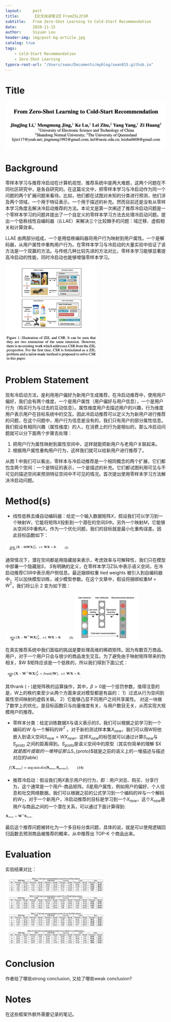 ```yaml
---
layout:     post
title:      【论文阅读笔记】FromZSL2CSR
subtitle:   From Zero-Shot Learning to Cold-Start Recommendation
date:       2020-11-15
author:     Siyuan Lou
header-img: img/post-bg-article.jpg
catalog: true
tags:
    - Cold-Start Recommendation
    - Zero-Shot Learning
typora-root-url: "/Users/swan/Documents/myblog/swan815.github.io"
---
```

# Title

![title](/../../../../../../../img/blog/2020-11-15-ZSLToCSR/title.png)

# Background

零样本学习与推荐冷启动在计算机视觉、推荐系统中是两大难题，这两个问题在不同社区研究中，是各自研究的。在这篇论文中，把零样本学习与冷启动作为同一个问题的两个扩展问题来看待。比如，他们都在试图对未知的分类进行预测，他们涉及两个领域，一个用于特征表示，一个用于描述的补充。然而目前还是没有从零样本学习角度去解决冷启动推荐的方法。本论文是第一次阐述了推荐冷启动问题是一个零样本学习的问题并提出了一个自定义的零样本学习方法去处理冷启动问题。提出一个低秩线性自编码器（(LLAE）来解决三个比较棘手的问题：域迁移、虚假相关和计算效率。

LLAE 由两部分组成，一个是用低秩编码器将用户行为映射到用户属性。一个是解码器，从用户属性中重构用户行为。在零样本学习与冷启动的大量实验中验证了该方法是一个双赢的方法。与传统几种比较先进的方法对比，零样本学习能够显著提高冷启动的性能，同时冷启动也能够增强零样本学习。

<img src="/../../../../../../../img/blog/2020-11-15-ZSLToCSR/截屏2020-11-18 下午3.11.21.png" alt="截屏2020-11-18 下午3.11.21" style="zoom: 33%;" />


# Problem Statement

现有冷启动方法，是利用用户偏好为新用户生成推荐，在冷启动推荐中，使用用户偏好，我们会有两个维度，一个是用户属性（用户偏好与用户信息），一个是用户行为（购买行为与过去的互动信息）。属性维度用户去描述用户的兴趣，行为维度用户表示用户在目标系统中的交互。因此冷启动推荐可以定义为为新用户进行推荐的问题，在这个问题中，用户行为信息是没有的，我们只有用户的部分属性信息。我们假设有相同兴趣（属性维度）的人，在消费上的行为是相似的，那么冷启动问题就可以分下面两个步骤去处理：

1. 把用户行为属性映射到属性空间中，这样就能把新用户与老用户关联起来。
2. 根据用户属性重构用户行为，这样我们就可以给新用户进行推荐了。

从图 1 中我们可以看出，零样本与冷启动推荐是一个相同概念的两个扩展，它们都包含两个空间：一个是特征的表示，一个是描述的补充。它们都试图利用可见与不可见的描述空间来预测特征空间中不可见的情况。首次提出使用零样本学习方法解决冷启动问题。


# Method(s)

- 线性低秩去燥自动编码器：给定一个输入数据矩阵$X$，假设我们可以学习到一个映射$W$，它能将矩阵$X$投影到一个潜在的空间$S$中。另外一个映射$M$，它能够从空间$S$中重构$X$。作为一个优化问题，我们的目标就是最小化重构误差。因此目标函数如下：

<img src="/../../../../../../../img/blog/2020-11-15-ZSLToCSR/image-20201126224656030.png" alt="image-20201126224656030" style="zoom: 50%;" />

通常情况下，潜在空间都是用隐藏层来表示，考虑效率与可解释性，我们只在模型中部署一个隐藏层$S$， $S$有明确的定义，在零样本学习ZSL中表示语义空间，在冷启动推荐CSR中表示用户侧信息。最近捆绑权重 tied weights 被引入到自编码器中，可以加快模型训练，减少模型参数。在这个文章中，假设将捆绑权重$M=W^{T}$。我们将公示 2 变为如下图：

<img src="/../../../../../../../img/blog/2020-11-15-ZSLToCSR/image-20201126225713248.png" alt="image-20201126225713248" style="zoom:50%;" />

<img src="/../../../../../../../img/blog/2020-11-15-ZSLToCSR/image-20201126225739182.png" alt="image-20201126225739182" style="zoom: 50%;" />

在真实推荐系统中我们面临的挑战是要处理高维的稀疏矩阵。因为有数百万商品、用户，对于一个用户只会与很少的商品发生交互。为了避免由于映射矩阵带来的伪相关，$W $矩阵应该是一个低秩的，所以我们得到下面公式：

<img src="/../../../../../../../img/blog/2020-11-15-ZSLToCSR/image-20201126225802017.png" alt="image-20201126225802017" style="zoom:50%;" />

其中rank (・)是矩阵秩的运算操作，其中，$β> 0$是一个惩罚参数，值得注意的是，$W$上的秩约束至少从两个方面来说对模型都是有益的：
1）过滤从行为空间到属性空间映射的虚假关联。
2）它能够凸显不同用户之间共享属性。
对这一块做了数学上的优化，是目标函数只与向量维度有关，与用户数目无关，从而实现大规模用户的推荐。

- 零样本分类：给定训练数据X与语义表示的$S$，我们可以根据之前学习到一个编码的$W$ 与一个解码的$W^{T}$ 。对于新的测试样本集$X_{new}$，我们可以用W将他嵌入到语义空间$S_{new} = WX_{new}$。这样$X_{new}$的标签就可以通过计算$S_{new}$与$S_{proto}$ 之间的距离得到。$S_{proto}$是语义空间中的原型（其实你简单的理解 $X $就是图片提取的一堆特征那么$S_{proto}$就是之前的语义上的一堆描述与描述对应的lable）

<img src="/../../../../../../../img/blog/2020-11-15-ZSLToCSR/image-20201126225824829.png" alt="image-20201126225824829" style="zoom:50%;" />

- 推荐冷启动：假设我们用$X$表示用户的行为，即：用户浏览、购买、分享行为，这个通常是一个用户-商品矩阵。$S$是用户属性，例如用户的偏好、个人信息和社交网络数据。我们可以根据之前的公式学习到一个编码的$W$与一个解码的$W_{T}$，对于一个新用户，冷启动推荐的目标是学习到一个$X_{new}$，这个$X_{new}$是用户与商品之间的一个潜在关系，可以通过下面计算得到:

<img src="/../../../../../../../img/blog/2020-11-15-ZSLToCSR/image-20201126225840636.png" alt="image-20201126225840636" style="zoom:50%;" />

最后这个推荐问题被转化为一个多目标分类问题，具体的说，就是可以使用逻辑回归函数去预测商品被推荐的概率，从中推荐出 TOP-K 个商品出来。

# Evaluation

实验结果对比：

<img src="/../../../../../../../img/blog/2020-11-15-ZSLToCSR/image-20201126225855335.png" alt="image-20201126225855335" style="zoom:50%;" />

# Conclusion

作者给了哪些strong conclusion, 又给了哪些weak conclusion?


# Notes

在这些框架外额外需要记录的笔记。


